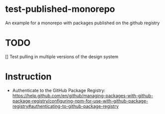 # test-published-monorepo

An example for a monorepo with packages published on the github registry

# TODO

[] Test pulling in multiple versions of the design system

# Instruction

- Authenticate to the GitHub Package Registry: https://help.github.com/en/github/managing-packages-with-github-package-registry/configuring-npm-for-use-with-github-package-registry#authenticating-to-github-package-registry
